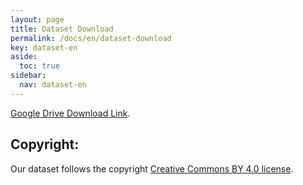 ```yaml
---
layout: page
title: Dataset Download
permalink: /docs/en/dataset-download
key: dataset-en
aside:
  toc: true
sidebar:
  nav: dataset-en
---
```





[Google Drive Download Link](https://drive.google.com/drive/folders/17E5wgq1ig7-WynNskG-8tTMoOnGlVh4V?usp=sharing).


## Copyright:

Our dataset follows the copyright [Creative Commons BY 4.0 license](https://creativecommons.org/licenses/by/4.0/).
